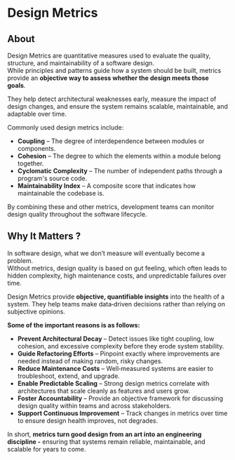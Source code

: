 # Design Metrics

## About

Design Metrics are quantitative measures used to evaluate the quality, structure, and maintainability of a software design.\
While principles and patterns guide how a system should be built, metrics provide an **objective way to assess whether the design meets those goals**.

They help detect architectural weaknesses early, measure the impact of design changes, and ensure the system remains scalable, maintainable, and adaptable over time.

Commonly used design metrics include:

* **Coupling** – The degree of interdependence between modules or components.
* **Cohesion** – The degree to which the elements within a module belong together.
* **Cyclomatic Complexity** – The number of independent paths through a program's source code.
* **Maintainability Index** – A composite score that indicates how maintainable the codebase is.

By combining these and other metrics, development teams can monitor design quality throughout the software lifecycle.

## Why It Matters ?

In software design, what we don’t measure will eventually become a problem.\
Without metrics, design quality is based on gut feeling, which often leads to hidden complexity, high maintenance costs, and unpredictable failures over time.

Design Metrics provide **objective, quantifiable insights** into the health of a system. They help teams make data‑driven decisions rather than relying on subjective opinions.

**Some of the important reasons is as follows:**

* **Prevent Architectural Decay** – Detect issues like tight coupling, low cohesion, and excessive complexity before they erode system stability.
* **Guide Refactoring Efforts** – Pinpoint exactly where improvements are needed instead of making random, risky changes.
* **Reduce Maintenance Costs** – Well‑measured systems are easier to troubleshoot, extend, and upgrade.
* **Enable Predictable Scaling** – Strong design metrics correlate with architectures that scale cleanly as features and users grow.
* **Foster Accountability** – Provide an objective framework for discussing design quality within teams and across stakeholders.
* **Support Continuous Improvement** – Track changes in metrics over time to ensure design health improves, not degrades.

In short, **metrics turn good design from an art into an engineering discipline -** ensuring that systems remain reliable, maintainable, and scalable for years to come.
